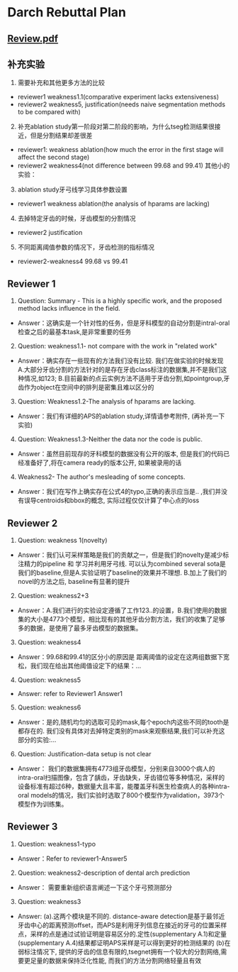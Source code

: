 # Darch Rebuttal Plan

## [Review.pdf](files/review.pdf)

## 补充实验

1. 需要补充和其他更多方法的比较
 - reviewer1 weakness1.1(comparative experiment lacks extensiveness)
 - reviewer2 weakness5, justification(needs naive segmentation methods to be compared with)
2. 补充ablation study第一阶段对第二阶段的影响，为什么tseg检测结果很接近，但是分割结果却差很差
 - reviewer1: weakness ablation(how much the error in the first stage will affect the second stage)
 - reviewer2 weakness4(not difference between 99.68 and 99.41)
其他小的实验：
3. ablation study牙弓线学习具体参数设置
 - reviewer1 weakness ablation(the analysis of hparams are lacking)
4. 去掉特定牙齿的时候，牙齿模型的分割情况 
 - reviewer2 justification
5. 不同距离阈值参数的情况下，牙齿检测的指标情况 
 - reviewer2-weakness4 99.68 vs 99.41

## Reviewer 1
1. Question: Summary - This is a highly specific work, and the proposed method lacks influence in the field.
 - Answer：这确实是一个针对性的任务，但是牙科模型的自动分割是intral-oral检查之后的最基本task,是非常重要的任务
2. Question: weakness1.1- not compare with the work in "related work"
 - Answer：确实存在一些现有的方法我们没有比较. 我们在做实验的时候发现 A.大部分牙齿分割的方法针对的是存在牙齿class标注的数据集,并不是我们这种情况,如123; B.目前最新的点云实例方法不适用于牙齿分割,如pointgroup,牙齿作为object在空间中的排列是密集且难以区分的
3. Question: Weakness1.2-The analysis of hparams are lacking. 
 - Answer：我们有详细的APS的ablation study,详情请参考附件, (再补充一下实验)
4. Question: Weakness1.3-Neither the data nor the code is public.
 - Answer：虽然目前现存的牙科模型的数据没有公开的版本, 但是我们的代码已经准备好了,将在camera ready的版本公开, 如果被录用的话
4. Weakness2- The author's mesleading of some concepts.
 - Answer：我们在写作上确实存在公式4的typo,正确的表示应当是.. ,我们并没有误导centroids和bbox的概念, 实际过程仅仅计算了中心点的loss

## Reviewer 2
1. Question: weakness 1(novelty) 
 - Answer：我们认可采样策略是我们的贡献之一，但是我们的novelty是减少标注精力的pipeline 和 学习并利用牙弓线. 可以认为combined several sota是我们的baseline,但是A.实验证明了baseline的效果并不理想. B.加上了我们的novel的方法之后, baseline有显著的提升
2. Question: weakness2+3 
 - Answer：A.我们进行的实验设定遵循了工作123..的设置，B.我们使用的数据集的大小是4773个模型，相比现有的其他牙齿分割方法，我们的收集了足够多的数据，是使用了最多牙齿模型的数据集。
3. Question: weakness4 
 - Answer：99.68和99.41的区分小的原因是 距离阈值的设定在这两组数据下宽松，我们现在给出其他阈值设定下的结果：...
4. Question: weakness5
 - Answer: refer to Reviewer1 Answer1
5. Question: weakness6
 - Answer：是的,随机均匀的选取可见的mask,每个epoch内这些不同的tooth是都存在的. 我们没有具体对去掉特定类别的mask来观察结果,我们可以补充这部分的实验:...
6. Question: Justification-data setup is not clear
 - Answer： 我们的数据集拥有4773组牙齿模型，分别来自3000个病人的intra-oral扫描图像，包含了龋齿，牙齿缺失，牙齿错位等多种情况，采样的设备标准有超过6种，数据量大且丰富，能覆盖牙科医生检查病人的各种intra-oral models的情况，我们实验时选取了800个模型作为validation，3973个模型作为训练集。

## Reviewer 3

1. Question: weakness1-typo
 - Answer：Refer to reviewer1-Answer5
2. Question: weakness2-description of dental arch prediction
 - Answer： 需要重新组织语言阐述一下这个牙弓预测部分
3. Question: weakness3
 - Answer: (a).这两个模块是不同的. distance-aware detection是基于最邻近牙齿中心的距离预测offset，而APS是利用牙列信息在接近的牙弓的位置采样点，采样的点是通过试验证明是容易区分的.定性(supplementary A.1)和定量(supplementary A.4)结果都证明APS采样是可以得到更好的检测结果的 (b)在弱标注情况下, 提供的牙齿的信息有限的,tsegnet拥有一个较大的分割网络,需要更足量的数据来保持泛化性能, 而我们的方法分割网络轻量且有效